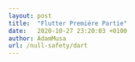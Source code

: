 ```yaml
---
layout: post
title:  "Flutter Premiére Partie"
date:   2020-10-27 23:20:03 +0100
author: AdamMusa
url: /null-safety/dart
---
```

